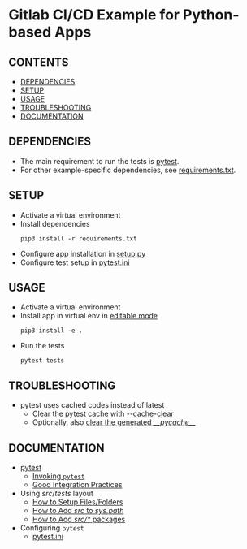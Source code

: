 # Gitlab CI/CD Example for Python-based Apps

## CONTENTS

* [DEPENDENCIES](#dependencies)
* [SETUP](#setup)
* [USAGE](#usage)
* [TROUBLESHOOTING](#troubleshooting)
* [DOCUMENTATION](#documentation)

## DEPENDENCIES

* The main requirement to run the tests is [pytest](https://docs.pytest.org/en/latest/contents.html).
* For other example-specific dependencies, see [requirements.txt](./requirements.txt).

## SETUP

* Activate a virtual environment
* Install dependencies
    ```
    pip3 install -r requirements.txt

    ```
* Configure app installation in [setup.py](./setup.py)
* Configure test setup in [pytest.ini](./pytest.ini)

## USAGE

* Activate a virtual environment
* Install app in virtual env in [editable mode](https://pip.pypa.io/en/stable/reference/pip_install/#editable-installs)
    ```
    pip3 install -e .

    ```
* Run the tests
    ```
    pytest tests

    ```

## TROUBLESHOOTING

* pytest uses cached codes instead of latest
    * Clear the pytest cache with [--cache-clear](https://docs.pytest.org/en/latest/cache.html#clearing-cache-content)
    * Optionally, also [clear the generated *\_\_pycache\_\_*](https://stackoverflow.com/q/28991015/2745495)

## DOCUMENTATION

* [pytest](https://pytest.readthedocs.io/en/latest/contents.html)
    * [Invoking `pytest`](https://docs.pytest.org/en/latest/usage.html)
    * [Good Integration Practices](https://pytest.readthedocs.io/en/latest/goodpractices.html)
* Using *src*/*tests* layout
    * [How to Setup Files/Folders](https://docs.pytest.org/en/latest/goodpractices.html#tests-outside-application-code)
    * [How to Add *src* to *sys.path*](https://docs.python.org/3.5/distutils/setupscript.html#listing-whole-packages)
    * [How to Add *src/\** packages](https://setuptools.readthedocs.io/en/latest/setuptools.html#find-namespace-packages)
* Configuring `pytest`
    * [pytest.ini](https://docs.pytest.org/en/latest/reference.html#configuration-options)
